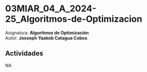 # **03MIAR_04_A_2024-25_Algoritmos-de-Optimizacion**
Asignatura: **Algoritmos de Optimización**\
Autor: **Josseph Yaakob Catagua Cobos**
## **Actividades**
NA
